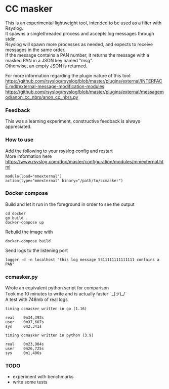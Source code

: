 # CC masker

This is an experimental lightweight tool, intended to be used as a filter
with Rsyslog.  
It spawns a singlethreaded process and accepts log messages through stdin.  
Rsyslog will spawn more processes as needed, and expects to receive messages in the same order.  
If the message contains a PAN number, it returns the message with a
masked PAN in a JSON key named "msg".  
Otherwise, an empty JSON is returned.  

For more information regarding the plugin nature of this tool:  
https://github.com/rsyslog/rsyslog/blob/master/plugins/external/INTERFACE.md#external-message-modification-modules  
https://github.com/rsyslog/rsyslog/blob/master/plugins/external/messagemod/anon_cc_nbrs/anon_cc_nbrs.py

### Feedback
This was a learning experiment, constructive feedback is always appreciated.

### How to use

Add the following to your rsyslog config and restart  
More information here https://www.rsyslog.com/doc/master/configuration/modules/mmexternal.html
```
module(load="mmexternal")
action(type="mmexternal" binary="/path/to/ccmasker")
```

### Docker compose
Build and let it run in the foreground in order to see the output
```
cd docker
go build .
docker-compose up
```

Rebuild the image with
```
docker-compose build
```

Send logs to the listening port  
```
logger -d -n localhost "this log message 5311111111111111 contains a PAN"
```

### ccmasker.py
Wrote an equivalent python script for comparison  
Took me 10 minutes to write and is actually faster ¯\_(ツ)_/¯  
A test with 748mb of real logs
```
timing ccmasker written in go (1.16)

real    0m34,392s
user    0m37,607s
sys     0m2,341s

timing ccmasker written in python (3.9)

real    0m23,904s
user    0m26,725s
sys     0m1,406s
```

### TODO
* experiment with benchmarks  
* write some tests
